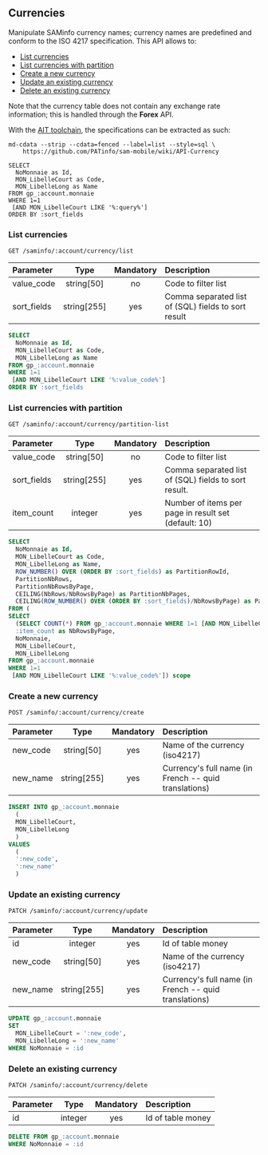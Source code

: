 ## Currencies

Manipulate SAMinfo currency names; currency names are predefined and conform to the ISO 4217 specification. This API allows to:

-   [List currencies](#list)
-   [List currencies with partition](#partitionlist)
-   [Create a new currency](#create)
-   [Update an existing currency](#update)
-   [Delete an existing currency](#delete)

Note that the currency table does not contain any exchange rate information; this is handled through the **Forex** API.

With the [AIT toolchain](https://github.com/ISLEcode/AIT), the specifications can be extracted as such:


``` {.sh}
md-cdata --strip --cdata=fenced --label=list --style=sql \
    https://github.com/PATinfo/sam-mobile/wiki/API-Currency
```

``` {.sql}
SELECT
  NoMonnaie as Id,
  MON_LibelleCourt as Code,
  MON_LibelleLong as Name
FROM gp_:account.monnaie
WHERE 1=1
 [AND MON_LibelleCourt LIKE '%:query%']
ORDER BY :sort_fields
```

<a name="list"></a>
### List currencies

~~~{.rest #list}
GET /saminfo/:account/currency/list
~~~

| Parameter   | Type          | Mandatory | Description |
| :---------- | :-----------: | :-------: | :---------- |
| value_code  | string[50]    | no        | Code to filter list |
| sort_fields | string[255]   | yes       | Comma separated list of (SQL) fields to sort result |


~~~{.sql #list}
SELECT
  NoMonnaie as Id,
  MON_LibelleCourt as Code,
  MON_LibelleLong as Name
FROM gp_:account.monnaie
WHERE 1=1
 [AND MON_LibelleCourt LIKE '%:value_code%']
ORDER BY :sort_fields
~~~

<a name="partitionlist"></a>
### List currencies with partition

~~~{.rest #list-partition}
GET /saminfo/:account/currency/partition-list
~~~

| Parameter   | Type          | Mandatory | Description |
| :---------- | :-----------: | :-------: | :---------- |
| value_code  | string[50]    | no        | Code to filter list |
| sort_fields | string[255]   | yes       | Comma separated list of (SQL) fields to sort result. |
| item_count  | integer       | yes       | Number of items per page in result set (default: 10) |

~~~{.sql #list-partition}
SELECT
  NoMonnaie as Id,
  MON_LibelleCourt as Code,
  MON_LibelleLong as Name,
  ROW_NUMBER() OVER (ORDER BY :sort_fields) as PartitionRowId,
  PartitionNbRows,
  PartitionNbRowsByPage,
  CEILING(NbRows/NbRowsByPage) as PartitionNbPages,
  CEILING(ROW_NUMBER() OVER (ORDER BY :sort_fields)/NbRowsByPage) as PartitionNoPage
FROM (
SELECT
  (SELECT COUNT(*) FROM gp_:account.monnaie WHERE 1=1 [AND MON_LibelleCourt LIKE '%:value_code%']) as NbRows,
  :item_count as NbRowsByPage,
  NoMonnaie,
  MON_LibelleCourt,
  MON_LibelleLong
FROM gp_:account.monnaie
WHERE 1=1
 [AND MON_LibelleCourt LIKE '%:value_code%']) scope
~~~

<a name="create"></a>
### Create a new currency

~~~{.rest #create}
POST /saminfo/:account/currency/create
~~~

| Parameter   | Type          | Mandatory | Description |
| :---------- | :-----------: | :-------: | :---------- |
| new_code    | string[50]     | yes       | Name of the currency (iso4217) |
| new_name    | string[255]    | yes       | Currency's full name (in French -- quid translations) |

~~~{.sql #create}
INSERT INTO gp_:account.monnaie
  (
  MON_LibelleCourt,
  MON_LibelleLong
  )
VALUES
  (
  ':new_code',
  ':new_name'
  )
~~~

<a name="update"></a>
### Update an existing currency

~~~{.rest #update}
PATCH /saminfo/:account/currency/update
~~~

| Parameter   | Type          | Mandatory | Description |
| :---------- | :-----------: | :-------: | :---------- |
| id          | integer       | yes       | Id of table money|
| new_code    | string[50]     | yes       | Name of the currency (iso4217) |
| new_name    | string[255]    | yes       | Currency's full name (in French -- quid translations) |

~~~{.sql #update}
UPDATE gp_:account.monnaie
SET
  MON_LibelleCourt = ':new_code',
  MON_LibelleLong = ':new_name'
WHERE NoMonnaie = :id
~~~

<a name="delete"></a>
### Delete an existing currency

~~~{.rest #delete}
PATCH /saminfo/:account/currency/delete
~~~

| Parameter   | Type          | Mandatory | Description |
| :---------- | :-----------: | :-------: | :---------- |
| id          | integer       | yes       | Id of table money|

~~~{.sql #delete}
DELETE FROM gp_:account.monnaie
WHERE NoMonnaie = :id
~~~
